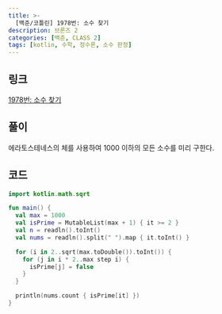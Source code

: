 ```yaml
---
title: >-
  [백준/코틀린] 1978번: 소수 찾기
description: 브론즈 2
categories: [백준, CLASS 2]
tags: [kotlin, 수학, 정수론, 소수 판정]
---
```


## 링크
[1978번: 소수 찾기](https://www.acmicpc.net/problem/1978)

## 풀이
<span class="txt_bg">에라토스테네스의 체</span>를 사용하여 1000 이하의 모든 소수를 미리 구한다.

## 코드
```kotlin
import kotlin.math.sqrt

fun main() {
  val max = 1000
  val isPrime = MutableList(max + 1) { it >= 2 }
  val n = readln().toInt()
  val nums = readln().split(" ").map { it.toInt() }

  for (i in 2..sqrt(max.toDouble()).toInt()) {
    for (j in i * 2..max step i) {
      isPrime[j] = false
    }
  }

  println(nums.count { isPrime[it] })
}

```
